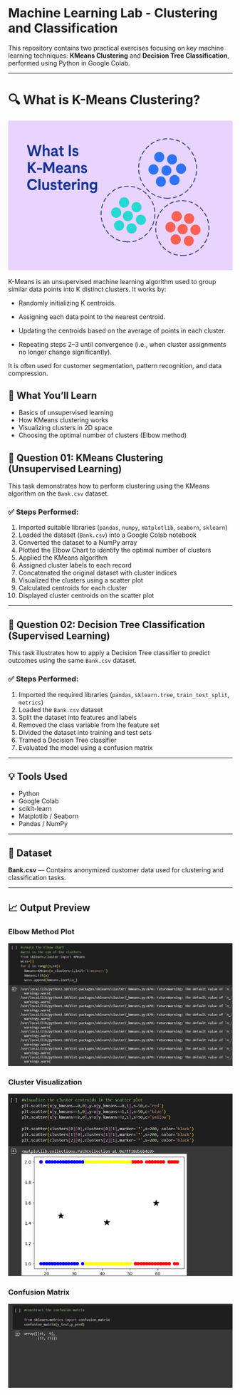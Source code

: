# Machine Learning Lab - Clustering and Classification

This repository contains two practical exercises focusing on key machine learning techniques: **KMeans Clustering** and **Decision Tree Classification**, performed using Python in Google Colab.

---
# 🔍 What is K-Means Clustering?

![K-Means Cluster Analysis](k-means-cluster-analysis.png)

K-Means is an unsupervised machine learning algorithm used to group similar data points into K distinct clusters. It works by:

- Randomly initializing K centroids.

- Assigning each data point to the nearest centroid.

- Updating the centroids based on the average of points in each cluster.

- Repeating steps 2–3 until convergence (i.e., when cluster assignments no longer change significantly).

It is often used for customer segmentation, pattern recognition, and data compression.

## 🚀 What You’ll Learn

- Basics of unsupervised learning
- How KMeans clustering works
- Visualizing clusters in 2D space
- Choosing the optimal number of clusters (Elbow method)

## 📌 Question 01: KMeans Clustering (Unsupervised Learning)

This task demonstrates how to perform clustering using the KMeans algorithm on the `Bank.csv` dataset.

### ✅ Steps Performed:
1. Imported suitable libraries (`pandas`, `numpy`, `matplotlib`, `seaborn`, `sklearn`)
2. Loaded the dataset (`Bank.csv`) into a Google Colab notebook
3. Converted the dataset to a NumPy array
4. Plotted the Elbow Chart to identify the optimal number of clusters
5. Applied the KMeans algorithm
6. Assigned cluster labels to each record
7. Concatenated the original dataset with cluster indices
8. Visualized the clusters using a scatter plot
9. Calculated centroids for each cluster
10. Displayed cluster centroids on the scatter plot

---

## 📌 Question 02: Decision Tree Classification (Supervised Learning)

This task illustrates how to apply a Decision Tree classifier to predict outcomes using the same `Bank.csv` dataset.

### ✅ Steps Performed:
1. Imported the required libraries (`pandas`, `sklearn.tree`, `train_test_split`, `metrics`)
2. Loaded the `Bank.csv` dataset
3. Split the dataset into features and labels
4. Removed the class variable from the feature set
5. Divided the dataset into training and test sets
6. Trained a Decision Tree classifier
7. Evaluated the model using a confusion matrix

---

## 💡 Tools Used

- Python
- Google Colab
- scikit-learn
- Matplotlib / Seaborn
- Pandas / NumPy

---

## 📎 Dataset

**Bank.csv** — Contains anonymized customer data used for clustering and classification tasks.

---

## 📈 Output Preview

### Elbow Method Plot
![Elbow Method Plot](Elbow%20Method%20Plot.PNG)

### Cluster Visualization
![Cluster Visualization](Cluster%20Visualization.PNG)

### Confusion Matrix
![Confusion Matrix](Confusion%20Matrix.PNG)




